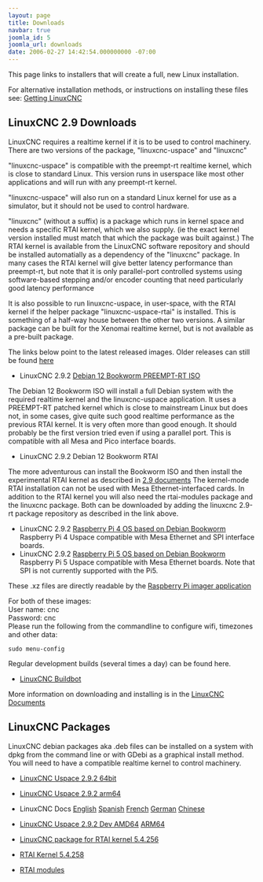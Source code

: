 ```yaml
---
layout: page
title: Downloads
navbar: true
joomla_id: 5
joomla_url: downloads
date: 2006-02-27 14:42:54.000000000 -07:00
---
```


This page links to installers that will create a full, new Linux
installation.

For alternative installation methods, or instructions on installing these
files see: 
[Getting LinuxCNC](http://linuxcnc.org/docs/stable/html/getting-started/getting-linuxcnc.html)

## LinuxCNC 2.9 Downloads

LinuxCNC requires a realtime kernel if it is to be used to control machinery. 
There are two versions of the package, "linuxcnc-uspace" and "linuxcnc"

"linuxcnc-uspace" is compatible with the preempt-rt realtime kernel, which
is close to standard Linux. This version runs in userspace like most
other applications and will run with any preempt-rt kernel. 

"linuxcnc-uspace" will also run on a standard Linux kernel for use as a
simulator, but it should not be used to control hardware. 

"linuxcnc" (without a suffix) is a package which runs in kernel space 
and needs a specific RTAI kernel, which we also supply. (ie the exact
kernel version installed must match that which the package was built
against.) The RTAI kernel is available from the LinuxCNC software repository
and should be installed automatially as a dependency of the "linuxcnc" package.
In many cases the RTAI kernel will give better latency performance than
preempt-rt, but note that it is only parallel-port controlled systems
using software-based  stepping and/or encoder counting that need particularly
good latency performance 

It is also possible to run linuxcnc-uspace, in user-space, with the RTAI
kernel if the helper package "linuxcnc-uspace-rtai" is installed. This is
something of a half-way house between the other two versions. A similar
package can be built for the Xenomai realtime kernel, but is not available
as a pre-built package. 

The links below point to the latest released images. Older releases can still be
found [here](https://www.linuxcnc.org/iso/)

* LinuxCNC 2.9.2 [Debian 12 Bookworm PREEMPT-RT ISO](https://www.linuxcnc.org/iso/LinuxCNC_2.9.2-amd64.hybrid.iso)

The Debian 12 Bookworm ISO will install a full Debian system with the required
realtime kernel and the linuxcnc-uspace application. It uses a PREEMPT-RT
patched kernel  which is close to mainstream Linux but does not, in some
cases, give quite such good realtime performance as the previous RTAI
kernel. It is very often more than good enough. It should probably be
the first version tried even if using a parallel port.
This is compatible with all Mesa and Pico interface boards.

* LinuxCNC 2.9.2 Debian 12 Bookworm RTAI

The more adventurous can install the Bookworm ISO and then install the
experimental RTAI kernel as described in 
[2.9 documents](http://linuxcnc.org/docs/2.9/html/getting-started/getting-linuxcnc.html#cha:Installing-RTAI)
The kernel-mode RTAI installation can not be used with Mesa Ethernet-interfaced cards.
In addition to the RTAI kernel you will also need the rtai-modules package and the linuxcnc package. Both can
be downloaded by adding the linuxcnc 2.9-rt package repository as described in the link above. 


* LinuxCNC 2.9.2 [Raspberry Pi 4 OS based on Debian Bookworm](https://www.linuxcnc.org/iso/rpi-4-debian-bookworm-6.1.54-rt15-arm64-ext4-2023-11-17-1731.img.xz)
Raspberry Pi 4 Uspace compatible with Mesa Ethernet and SPI interface boards.
* LinuxCNC 2.9.2 [Raspberry Pi 5 OS based on Debian Bookworm](https://www.linuxcnc.org/iso/rpi-5-debian-bookworm-6.1.61-rt15-arm64-ext4-2023-11-17-1520.img.xz)
Raspberry Pi 5 Uspace compatible with Mesa Ethernet boards. Note that SPI is not currently supported with the Pi5.

These .xz files are directly readable by the [Raspberry Pi imager application](https://www.raspberrypi.com/software/)

For both of these images:  
User name: cnc  
Password: cnc  
Please run the following from the commandline to configure wifi, timezones and other data:  
```
sudo menu-config
```

Regular development builds (several times a day) can be found here. 
* [LinuxCNC Buildbot](http://buildbot.linuxcnc.org/)

More information on downloading and installing is in the
[LinuxCNC Documents](http://linuxcnc.org/docs/stable/html/getting-started/getting-linuxcnc.html)


## LinuxCNC Packages

LinuxCNC debian packages aka .deb files can be installed on a system with dpkg
from the command line or with GDebi as a graphical install method. You will need
to have a compatible realtime kernel to control machinery.

* [LinuxCNC Uspace 2.9.2 64bit](https://www.linuxcnc.org/dists/bookworm/2.9-uspace/binary-amd64/linuxcnc-uspace_2.9.2_amd64.deb)
* [LinuxCNC Uspace 2.9.2 arm64](https://www.linuxcnc.org/dists/bookworm/2.9-uspace/binary-arm64/linuxcnc-uspace_2.9.2_arm64.deb)
* LinuxCNC Docs [English](https://www.linuxcnc.org/dists/bookworm/2.9-uspace/binary-all/linuxcnc-doc-en_2.9.2_all.deb) [Spanish](https://www.linuxcnc.org/dists/bookworm/2.9-uspace/binary-all/linuxcnc-doc-es_2.9.2_all.deb) [French](https://www.linuxcnc.org/dists/bookworm/2.9-uspace/binary-all/linuxcnc-doc-fr_2.9.2_all.deb) [German](https://www.linuxcnc.org/dists/bookworm/2.9-uspace/binary-all/linuxcnc-doc-de_2.9.2_all.deb) [Chinese](https://www.linuxcnc.org/dists/bookworm/2.9-uspace/binary-all/linuxcnc-doc-zh-cn_2.9.2_all.deb)
* [LinuxCNC Uspace 2.9.2 Dev AMD64](https://www.linuxcnc.org/dists/bookworm/2.9-uspace/binary-amd64/linuxcnc-uspace-dev_2.9.2_amd64.deb) [ARM64](https://www.linuxcnc.org/dists/bookworm/2.9-uspace/binary-arm64/linuxcnc-uspace-dev_2.9.2_arm64.deb)

* [LinuxCNC package for RTAI kernel 5.4.256](https://www.linuxcnc.org/dists/bookworm/2.9-rt/binary-amd64/linuxcnc_2.9.2_amd64.deb)
* [RTAI Kernel 5.4.258](https://www.linuxcnc.org/dists/bookworm/base/binary-amd64/linux-image-5.4.258-rtai-amd64_5.4.258-rtai-amd64-2_amd64.deb)
* [RTAI modules](https://www.linuxcnc.org/dists/bookworm/base/binary-amd64/rtai-modules-5.4.258_5.3.3-linuxcnc-delta_amd64.deb)

